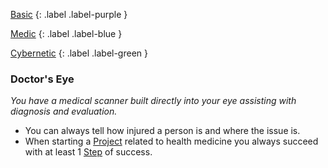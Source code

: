 
[Basic](Game/Basic-List)
{: .label .label-purple }

[Medic](Game/Medic)
{: .label .label-blue }

[Cybernetic](Game/Cybernetic-List)
{: .label .label-green }
### Doctor's Eye
*You have a medical scanner built directly into your eye assisting with diagnosis and evaluation.*
* You can always tell how injured a person is and where the issue is.
* When starting a [Project](Game/Core/Skills#Project) related to health medicine you always succeed with at least 1 [Step](Game/Core/Skills#Step) of success.


